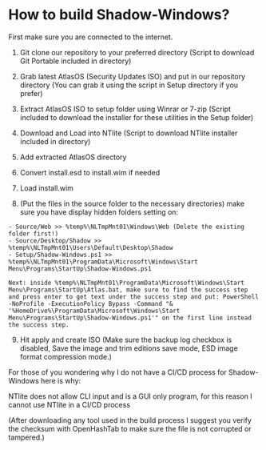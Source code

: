 # How to build Shadow-Windows?

First make sure you are connected to the internet.

1. Git clone our repository to your preferred directory (Script to download Git Portable included in directory)
2. Grab latest AtlasOS (Security Updates ISO) and put in our repository directory (You can grab it using the script in Setup directory if you prefer)
3. Extract AtlasOS ISO to setup folder using Winrar or 7-zip (Script included to download the installer for these utilities in the Setup folder)
4. Download and Load into NTlite (Script to download NTlite installer included in directory)
5. Add extracted AtlasOS directory
6. Convert install.esd to install.wim if needed
7. Load install.wim

8. (Put the files in the source folder to the necessary directories) make sure you have display hidden folders setting on:

```
- Source/Web >> %temp%\NLTmpMnt01\Windows\Web (Delete the existing folder first!)
- Source/Desktop/Shadow >> %temp%\NLTmpMnt01\Users\Default\Desktop\Shadow
- Setup/Shadow-Windows.ps1 >> %temp%\NLTmpMnt01\ProgramData\Microsoft\Windows\Start Menu\Programs\StartUp\Shadow-Windows.ps1

Next: inside %temp%\NLTmpMnt01\ProgramData\Microsoft\Windows\Start Menu\Programs\StartUp\Atlas.bat, make sure to find the success step and press enter to get text under the success step and put: PowerShell -NoProfile -ExecutionPolicy Bypass -Command "& '%HomeDrive%\ProgramData\Microsoft\Windows\Start Menu\Programs\StartUp\Shadow-Windows.ps1'" on the first line instead the success step. 
```

9. Hit apply and create ISO (Make sure the backup log checkbox is disabled, Save the image and trim editions save mode, ESD image format compression mode.)

For those of you wondering why I do not have a CI/CD process for Shadow-Windows here is why:

NTlite does not allow CLI input and is a GUI only program, for this reason I cannot use NTlite in a CI/CD process

(After downloading any tool used in the build process I suggest you verify the checksum with OpenHashTab to make sure the file is not corrupted or tampered.)
